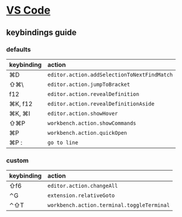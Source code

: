 # [VS Code](https://code.visualstudio.com/)

## keybindings guide

### defaults

| keybinding | action                                      |
| :--------- | :------------------------------------------ |
| ⌘D         | `editor.action.addSelectionToNextFindMatch` |
| ⇧⌘\        | `editor.action.jumpToBracket`               |
| f12        | `editor.action.revealDefinition`            |
| ⌘K,  f12   | `editor.action.revealDefinitionAside`       |
| ⌘K,  ⌘I    | `editor.action.showHover`                   |
| ⇧⌘P        | `workbench.action.showCommands`             |
| ⌘P         | `workbench.action.quickOpen`                |
| ⌘P :       | `go to line`                                |

### custom

| keybinding | action                                     |
| :--------- | :----------------------------------------- |
| ⇧f6        | `editor.action.changeAll`                  |
| ⌃G         | `extension.relativeGoto`                   |
| ⌃⇧T        | `workbench.action.terminal.toggleTerminal` |
